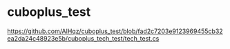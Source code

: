 # cuboplus_test
https://github.com/AlHqz/cuboplus_test/blob/fad2c7203e9123969455cb32ea2da24c48923e5b/cuboplus_tech_test/tech_test.cs

